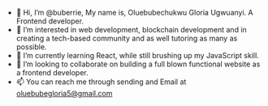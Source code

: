 - 👋 Hi, I’m @buberrie, My name is, Oluebubechukwu Gloria Ugwuanyi. A Frontend developer.
- 👀 I’m interested in web development, blockchain development and in creating a tech-based community and as well tutoring as many as possible.
- 🌱 I’m currently learning React, while still brushing up my JavaScript skill.
- 💞️ I’m looking to collaborate on building a full blown functional website as a frontend developer.
- 📫 You can reach me through sending and Email at oluebubegloria5@gmail.com

<!---
buberrie/buberrie is a ✨ special ✨ repository because its `README.md` (this file) appears on your GitHub profile.
You can click the Preview link to take a look at your changes.
--->
